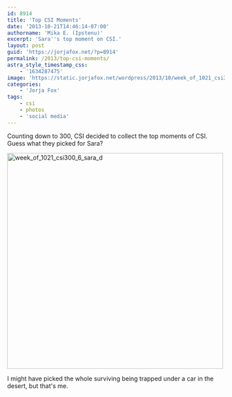 ```yaml
---
id: 8914
title: 'Top CSI Moments'
date: '2013-10-21T14:46:14-07:00'
authorname: 'Mika E. (Ipstenu)'
excerpt: 'Sara''s top moment on CSI.'
layout: post
guid: 'https://jorjafox.net/?p=8914'
permalink: /2013/top-csi-moments/
astra_style_timestamp_css:
    - '1634287475'
image: 'https://static.jorjafox.net/wordpress/2013/10/week_of_1021_csi300_6_sara_d.jpg'
categories:
    - 'Jorja Fox'
tags:
    - csi
    - photos
    - 'social media'
---
```


Counting down to 300, CSI decided to collect the top moments of CSI. Guess what they picked for Sara?

<a href="http://www.cbs.com/shows/csi/photos/1000842/top-csi-moments/44963/"><img src="//static.jorjafox.net/wordpress/2013/10/week_of_1021_csi300_6_sara_d.jpg" alt="week_of_1021_csi300_6_sara_d" width="500" height="500" class="aligncenter size-full wp-image-8915" /></a>

I might have picked the whole surviving being trapped under a car in the desert, but that's me.
